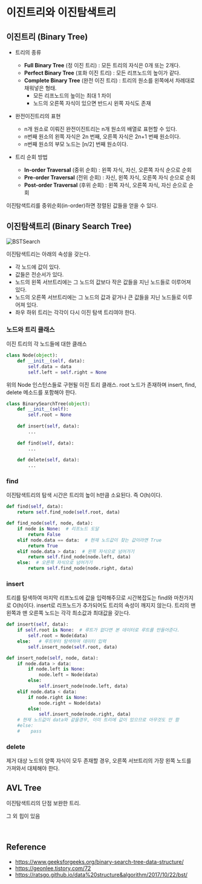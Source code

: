 # 이진트리와 이진탐색트리


## 이진트리 (Binary Tree)

- 트리의 종류
    - <b>Full Binary Tree</b> (정 이진 트리) : 모든 트리의 자식은 0개 또는 2개다.
    - <b>Perfect Binary Tree</b> (포화 이진 트리) : 모든 리프노드의 높이가 같다.
    - <b>Complete Binary Tree</b> (완전 이진 트리) : 트리의 원소를 왼쪽에서 차례대로 채워넣은 형태.
        - 모든 리프노드의 높이는 최대 1 차이
        - 노드의 오른쪽 자식이 있으면 반드시 왼쪽 자식도 존재

- 완전이진트리의 표현
    - n개 원소로 이뤄진 완전이진트리는 n개 원소의 배열로 표현할 수 있다.
    - n번째 원소의 왼쪽 자식은 2n 번째, 오른쪽 자식은 2n+1 번째 원소이다.
    - n번째 원소의 부모 노드는 \[n/2\] 번째 원소이다.

- 트리 순회 방법
    - <b>In-order Traversal</b> (중위 순회) : 왼쪽 자식, 자신, 오른쪽 자식 순으로 순회
    - <b>Pre-order Traversal</b> (전위 순회) : 자신, 왼쪽 자식, 오른쪽 자식 순으로 순회
    - <b>Post-order Traversal</b> (후위 순회) : 왼쪽 자식, 오른쪽 자식, 자신 순으로 순회

이진탐색트리를 중위순회(in-order)하면 정렬된 값들을 얻을 수 있다.


## 이진탐색트리 (Binary Search Tree)

![BSTSearch](img/BSTSearch.png)

이진탐색트리는 아래의 속성을 갖는다.
- 각 노드에 값이 있다.
- 값들은 전순서가 있다.
- 노드의 왼쪽 서브트리에는 그 노드의 값보다 작은 값들을 지닌 노드들로 이루어져 있다.
- 노드의 오른쪽 서브트리에는 그 노드의 값과 같거나 큰 값들을 지닌 노드들로 이루어져 있다.
- 좌우 하위 트리는 각각이 다시 이진 탐색 트리여야 한다.


### 노드와 트리 클래스

이진 트리의 각 노드들에 대한 클래스
```Python
class Node(object):
    def __init__(self, data):
        self.data = data
        self.left = self.right = None
```

위의 Node 인스턴스들로 구현될 이진 트리 클래스. root 노드가 존재하며 insert, find, delete 메소드를 포함해야 한다.
```Python
class BinarySearchTree(object):
    def __init__(self):
        self.root = None
        
    def insert(self, data):
        ...
        
    def find(self, data):
        ...
        
    def delete(self, data):
        ...
```


### find
이진탐색트리의 탐색 시간은 트리의 높이 h만큼 소요된다. 즉 O(h)이다.
```Python
def find(self, data):
    return self.find_node(self.root, data)

def find_node(self, node, data):
    if node is None:  # 리프노드 도달
        return False
    elif node.data == data:  # 현재 노드값이 찾는 값이라면 True
        return True
    elif node.data > data:  # 왼쪽 자식으로 넘어가기
        return self.find_node(node.left, data)
    else:  # 오른쪽 자식으로 넘어가기
        return self.find_node(node.right, data)
```


### insert
트리를 탐색하여 마지막 리프노드에 값을 입력해주므로 시간복잡도는 find와 마찬가지로 O(h)이다.
insert로 리프노드가 추가되어도 트리의 속성이 깨지지 않는다.
트리의 맨 왼쪽과 맨 오른쪽 노드는 각각 최소값과 최대값을 갖는다.
```Python
def insert(self, data):
    if self.root is None:  # 루트가 없다면 본 데이터로 루트를 만들어준다.
        self.root = Node(data)
    else:   # 루트부터 탐색하여 데이터 입력
        self.insert_node(self.root, data)

def insert_node(self, node, data):            
    if node.data > data:
        if node.left is None:
            node.left = Node(data)
        else:
            self.insert_node(node.left, data)
    elif node.data < data:
        if node.right is None:
            node.right = Node(data)
        else:
            self.insert_node(node.right, data)
    # 현재 노드값이 data와 같을경우, 이미 트리에 값이 있으므로 아무것도 안 함
    #else:
    #    pass

```


### delete
제거 대상 노드의 양쪽 자식이 모두 존재할 경우, 오른쪽 서브트리의 가장 왼쪽 노드를 가져와서 대체해야 한다.




## AVL Tree

이진탐색트리의 단점 보완한 트리.

그 외 힙이 있음


<br>


## Reference
- https://www.geeksforgeeks.org/binary-search-tree-data-structure/
- https://geonlee.tistory.com/72
- https://ratsgo.github.io/data%20structure&algorithm/2017/10/22/bst/
